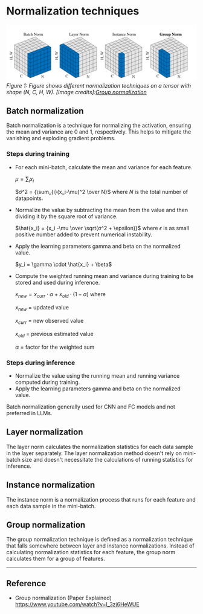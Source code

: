 # Normalization techniques

![Normalization](/notes/dl/assets/normalization.jpg)
*Figure 1: Figure shows different normalization techniques on a tensor with shape (N, C, H, W). [Image credits]:[Group normalization](https://arxiv.org/pdf/1803.08494)*
## Batch normalization

Batch normalization is a technique for normalizing the activation, ensuring the mean and variance are 0 and 1, respectively. This helps to mitigate the vanishing and exploding gradient problems.

### Steps during training

* For each mini-batch, calculate the mean and variance for each feature.

	$\mu = \sum_{i}x_i$

	$σ^2 = {\sum_{i}(x_i-\mu)^2 \over N}$ where $N$ is the total number of datapoints.


* Normalize the value by subtracting the mean from the value and then dividing it by the square root of variance.

	$\hat{x_i} = {x_i -\mu \over \sqrt(σ^2 + \epsilon)}$ where $\epsilon$ is as small positive number added to prevent numerical instability.

* Apply the learning parameters gamma and beta on the normalized value.

	$y_i = \gamma \cdot \hat{x_i} + \beta$

* Compute the weighted running mean and variance during training to be stored and used during inference.

	$x_{new} = x_{curr} \cdot \alpha + x_{old} \cdot (1 - \alpha)$ where

	$x_{new}$ = updated value

	$x_{curr}$ = new observed value

	$x_{old}$ = previous estimated value

	$\alpha$ = factor for the weighted sum

### Steps during inference
* Normalize the value using the running mean and running variance computed during training.
* Apply the learning parameters gamma and beta on the normalized value.

Batch normalization generally used for CNN and FC models and not preferred in LLMs.

## Layer normalization
The layer norm calculates the normalization statistics for each data sample in the layer separately. The layer normalization method doesn't rely on mini-batch size and doesn't necessitate the calculations of running statistics for inference.

## Instance normalization
The instance norm is a normalization process that runs for each feature and each data sample in the mini-batch.

## Group normalization
The group normalization technique is defined as a normalization technique that falls somewhere between layer and instance normalizations. Instead of calculating normalization statistics for each feature, the group norm calculates them for a group of features.

---
## Reference
* Group normalization (Paper Explained) https://www.youtube.com/watch?v=l_3zj6HeWUE
